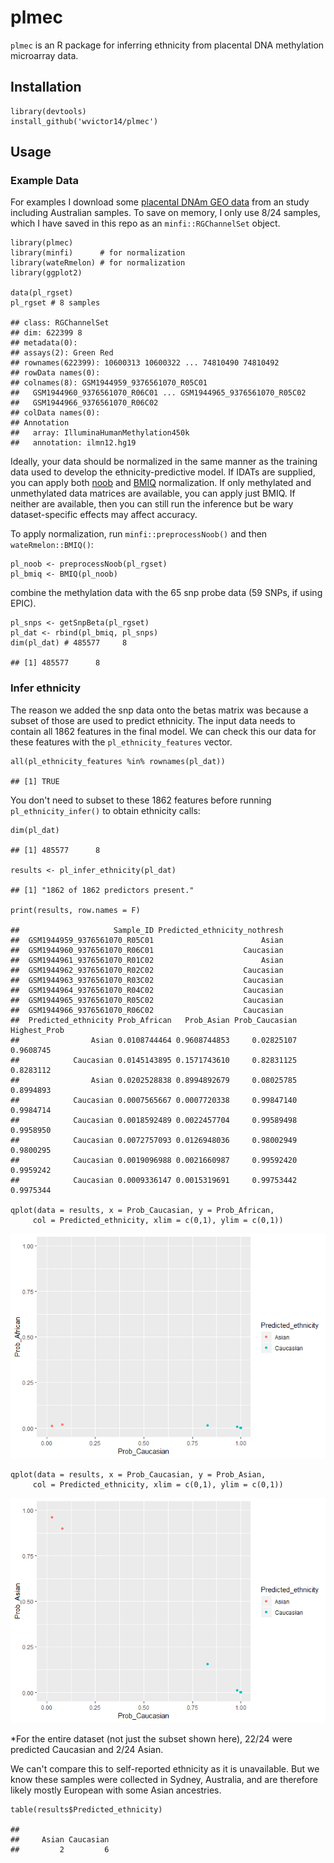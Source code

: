 plmec
=====

`plmec` is an R package for inferring ethnicity from placental DNA
methylation microarray data.

Installation
------------

    library(devtools)
    install_github('wvictor14/plmec')

Usage
-----

### Example Data

For examples I download some [placental DNAm GEO
data](https://www.ncbi.nlm.nih.gov/geo/query/acc.cgi?acc=GSE75196) from
an study including Australian samples. To save on memory, I only use
8/24 samples, which I have saved in this repo as an
`minfi::RGChannelSet` object.

    library(plmec)
    library(minfi)      # for normalization
    library(wateRmelon) # for normalization
    library(ggplot2)    

    data(pl_rgset)
    pl_rgset # 8 samples

    ## class: RGChannelSet 
    ## dim: 622399 8 
    ## metadata(0):
    ## assays(2): Green Red
    ## rownames(622399): 10600313 10600322 ... 74810490 74810492
    ## rowData names(0):
    ## colnames(8): GSM1944959_9376561070_R05C01
    ##   GSM1944960_9376561070_R06C01 ... GSM1944965_9376561070_R05C02
    ##   GSM1944966_9376561070_R06C02
    ## colData names(0):
    ## Annotation
    ##   array: IlluminaHumanMethylation450k
    ##   annotation: ilmn12.hg19

Ideally, your data should be normalized in the same manner as the
training data used to develop the ethnicity-predictive model. If IDATs
are supplied, you can apply both
[noob](https://www.ncbi.nlm.nih.gov/pmc/articles/PMC3627582/) and
[BMIQ](https://www.ncbi.nlm.nih.gov/pmc/articles/PMC3546795/)
normalization. If only methylated and unmethylated data matrices are
available, you can apply just BMIQ. If neither are available, then you
can still run the inference but be wary dataset-specific effects may
affect accuracy.

To apply normalization, run `minfi::preprocessNoob()` and then
`wateRmelon::BMIQ()`:

    pl_noob <- preprocessNoob(pl_rgset)
    pl_bmiq <- BMIQ(pl_noob)

combine the methylation data with the 65 snp probe data (59 SNPs, if
using EPIC).

    pl_snps <- getSnpBeta(pl_rgset)
    pl_dat <- rbind(pl_bmiq, pl_snps)
    dim(pl_dat) # 485577     8

    ## [1] 485577      8

### Infer ethnicity

The reason we added the snp data onto the betas matrix was because a
subset of those are used to predict ethnicity. The input data needs to
contain all 1862 features in the final model. We can check this our data
for these features with the `pl_ethnicity_features` vector.

    all(pl_ethnicity_features %in% rownames(pl_dat))

    ## [1] TRUE

You don't need to subset to these 1862 features before running
`pl_ethnicity_infer()` to obtain ethnicity calls:

    dim(pl_dat)

    ## [1] 485577      8

    results <- pl_infer_ethnicity(pl_dat)

    ## [1] "1862 of 1862 predictors present."

    print(results, row.names = F)

    ##                     Sample_ID Predicted_ethnicity_nothresh
    ##  GSM1944959_9376561070_R05C01                        Asian
    ##  GSM1944960_9376561070_R06C01                    Caucasian
    ##  GSM1944961_9376561070_R01C02                        Asian
    ##  GSM1944962_9376561070_R02C02                    Caucasian
    ##  GSM1944963_9376561070_R03C02                    Caucasian
    ##  GSM1944964_9376561070_R04C02                    Caucasian
    ##  GSM1944965_9376561070_R05C02                    Caucasian
    ##  GSM1944966_9376561070_R06C02                    Caucasian
    ##  Predicted_ethnicity Prob_African   Prob_Asian Prob_Caucasian Highest_Prob
    ##                Asian 0.0108744464 0.9608744853     0.02825107    0.9608745
    ##            Caucasian 0.0145143895 0.1571743610     0.82831125    0.8283112
    ##                Asian 0.0202528838 0.8994892679     0.08025785    0.8994893
    ##            Caucasian 0.0007565667 0.0007720338     0.99847140    0.9984714
    ##            Caucasian 0.0018592489 0.0022457704     0.99589498    0.9958950
    ##            Caucasian 0.0072757093 0.0126948036     0.98002949    0.9800295
    ##            Caucasian 0.0019096988 0.0021660987     0.99592420    0.9959242
    ##            Caucasian 0.0009336147 0.0015319691     0.99753442    0.9975344

    qplot(data = results, x = Prob_Caucasian, y = Prob_African, 
         col = Predicted_ethnicity, xlim = c(0,1), ylim = c(0,1))

![](README_files/figure-markdown_strict/unnamed-chunk-5-1.png)

    qplot(data = results, x = Prob_Caucasian, y = Prob_Asian, 
         col = Predicted_ethnicity, xlim = c(0,1), ylim = c(0,1))

![](README_files/figure-markdown_strict/unnamed-chunk-5-2.png)

\*For the entire dataset (not just the subset shown here), 22/24 were
predicted Caucasian and 2/24 Asian.

We can't compare this to self-reported ethnicity as it is unavailable.
But we know these samples were collected in Sydney, Australia, and are
therefore likely mostly European with some Asian ancestries.

    table(results$Predicted_ethnicity)

    ## 
    ##     Asian Caucasian 
    ##         2         6
